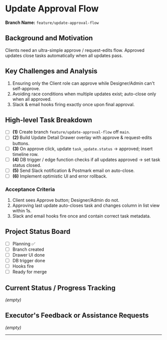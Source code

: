 # Update Approval Flow

**Branch Name:** `feature/update-approval-flow`

## Background and Motivation
Clients need an ultra-simple approve / request-edits flow. Approved updates close tasks automatically when all updates pass.

## Key Challenges and Analysis
1. Ensuring only the Client role can approve while Designer/Admin can't self-approve.
2. Avoiding race conditions when multiple updates exist; auto-close only when all approved.
3. Slack & email hooks firing exactly once upon final approval.

## High-level Task Breakdown
- [ ] **(1)** Create branch `feature/update-approval-flow` off `main`.
- [ ] **(2)** Build Update Detail Drawer overlay with approve & request-edits buttons.
- [ ] **(3)** On approve click, update `task_update.status` → approved; insert timeline row.
- [ ] **(4)** DB trigger / edge function checks if all updates approved → set task status closed.
- [ ] **(5)** Send Slack notification & Postmark email on auto-close.
- [ ] **(6)** Implement optimistic UI and error rollback.

### Acceptance Criteria
1. Client sees Approve button; Designer/Admin do not.
2. Approving last update auto-closes task and changes column in list view within 1s.
3. Slack and email hooks fire once and contain correct task metadata.

## Project Status Board
- [ ] Planning ✅
- [ ] Branch created
- [ ] Drawer UI done
- [ ] DB trigger done
- [ ] Hooks fire
- [ ] Ready for merge

## Current Status / Progress Tracking
*(empty)*

## Executor's Feedback or Assistance Requests
*(empty)*

--- 